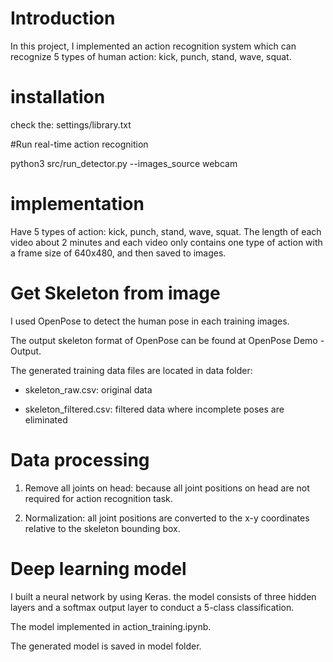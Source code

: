 # Introduction

In this project, I implemented an action recognition system which can recognize 5 types of human action: kick, punch, stand, wave, squat.

# installation

check the: settings/library.txt

#Run real-time action recognition

python3 src/run_detector.py --images_source webcam

# implementation

Have 5 types of action: kick, punch, stand, wave, squat. The length of each video about 2 minutes and each video only contains one type of action with a frame size of 640x480, and then saved to images.

# Get Skeleton from image

I used OpenPose to detect the human pose in each training images.

The output skeleton format of OpenPose can be found at OpenPose Demo - Output.

The generated training data files are located in data folder:

+ skeleton_raw.csv: original data

+ skeleton_filtered.csv: filtered data where incomplete poses are eliminated

# Data processing

1. Remove all joints on head: because all joint positions on head are not required for action recognition task.

2. Normalization: all joint positions are converted to the x-y coordinates relative to the skeleton bounding box.

# Deep learning model

I built a neural network by using Keras. the model consists of three hidden layers and a softmax output layer to conduct a 5-class classification.

The model implemented in action_training.ipynb.

The generated model is saved in model folder.
